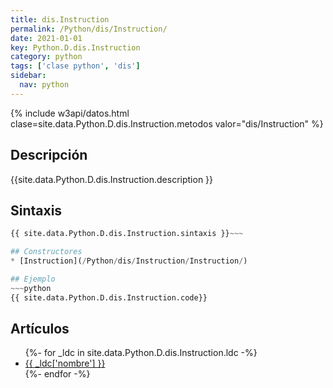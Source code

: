 ```yaml
---
title: dis.Instruction
permalink: /Python/dis/Instruction/
date: 2021-01-01
key: Python.D.dis.Instruction
category: python
tags: ['clase python', 'dis']
sidebar: 
  nav: python
---
```


{% include w3api/datos.html clase=site.data.Python.D.dis.Instruction.metodos valor="dis/Instruction" %}

## Descripción
{{site.data.Python.D.dis.Instruction.description }}

## Sintaxis
~~~python
{{ site.data.Python.D.dis.Instruction.sintaxis }}~~~

## Constructores
* [Instruction](/Python/dis/Instruction/Instruction/)

## Ejemplo
~~~python
{{ site.data.Python.D.dis.Instruction.code}}
~~~

## Artículos
<ul>
{%- for _ldc in site.data.Python.D.dis.Instruction.ldc -%}
   <li>
       <a href="{{_ldc['url'] }}">{{ _ldc['nombre'] }}</a>
   </li>
{%- endfor -%}
</ul>
